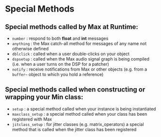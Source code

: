 # Special Methods

## Special methods called by Max at Runtime:

* `number` : respond to both **float** and **int** messages
* `anything` : the Max catch-all method for messages of any name not otherwise defined
* `dblclick` : called when a user double-clicks on your object
* `dspsetup` : called when the Max audio signal graph is being compiled (i.e. when a user turns on the DSP for a patcher)
* `notify` : receive notifications from Max or other objects (e.g. from a `buffer~` object to which you hold a reference)


## Special methods called when constructing or wrapping your Min class:

* `setup` : a special method called when your instance is being instantiated
* `maxclass_setup` : a special method called when your class has been registered with Max
* `jitclass_setup` : for jitter classes (e.g. matrix_operators) a special method that is called when the jitter class has been registered


